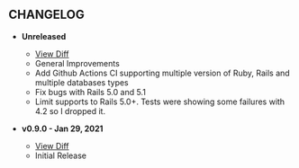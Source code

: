CHANGELOG
---------

- **Unreleased**
  * [View Diff](https://github.com/westonganger/active_sort_order/compare/v0.9.0...master)
  * General Improvements
  * Add Github Actions CI supporting multiple version of Ruby, Rails and multiple databases types
  * Fix bugs with Rails 5.0 and 5.1
  * Limit supports to Rails 5.0+. Tests were showing some failures with 4.2 so I dropped it.
  
- **v0.9.0 - Jan 29, 2021**
  * [View Diff](https://github.com/westonganger/active_sort_order/compare/371fc82...v0.9.0)
  * Initial Release
